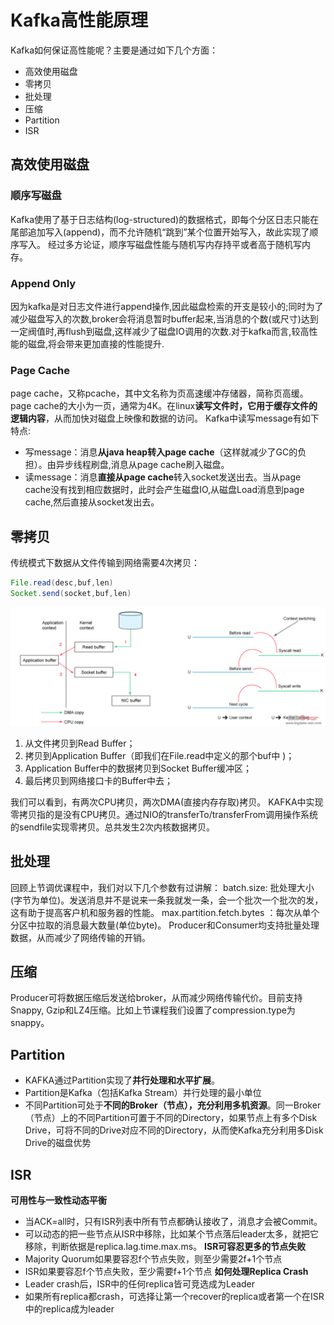 # Kafka高性能原理

Kafka如何保证高性能呢？主要是通过如下几个方面：
* 高效使用磁盘
* 零拷贝
* 批处理
* 压缩
* Partition
* ISR

## 高效使用磁盘
### 顺序写磁盘
Kafka使用了基于日志结构(log-structured)的数据格式，即每个分区日志只能在尾部追加写入(append)，而不允许随机“跳到”某个位置开始写入，故此实现了顺序写入。
经过多方论证，顺序写磁盘性能与随机写内存持平或者高于随机写内存。

### Append Only
因为kafka是对日志文件进行append操作,因此磁盘检索的开支是较小的;同时为了减少磁盘写入的次数,broker会将消息暂时buffer起来,当消息的个数(或尺寸)达到一定阀值时,再flush到磁盘,这样减少了磁盘IO调用的次数.对于kafka而言,较高性能的磁盘,将会带来更加直接的性能提升.

### Page Cache
page cache，又称pcache，其中文名称为页高速缓冲存储器，简称页高缓。page cache的大小为一页，通常为4K。在linux**读写文件时，它用于缓存文件的逻辑内容**，从而加快对磁盘上映像和数据的访问。
Kafka中读写message有如下特点:
* 写message：消息**从java heap转入page cache**（这样就减少了GC的负担）。由异步线程刷盘,消息从page cache刷入磁盘。
* 读message：消息**直接从page cache**转入socket发送出去。当从page cache没有找到相应数据时，此时会产生磁盘IO,从磁盘Load消息到page cache,然后直接从socket发出去。

## 零拷贝
传统模式下数据从文件传输到网络需要4次拷贝：
```java
File.read(desc,buf,len)
Socket.send(socket,buf,len)
```

![2018060307555960.png](2018060307555960.png)
1. 从文件拷贝到Read Buffer；
2. 拷贝到Application Buffer（即我们在File.read中定义的那个buf中 )；
3. Application Buffer中的数据拷贝到Socket Buffer缓冲区；
4. 最后拷贝到网络接口卡的Buffer中去；

我们可以看到，有两次CPU拷贝，两次DMA(直接内存存取)拷贝。
KAFKA中实现零拷贝指的是没有CPU拷贝。通过NIO的transferTo/transferFrom调用操作系统的sendfile实现零拷贝。总共发生2次内核数据拷贝。

## 批处理
回顾上节调优课程中，我们对以下几个参数有过讲解：
batch.size: 批处理大小(字节为单位)。发送消息并不是说来一条我就发一条，会一个批次一个批次的发，这有助于提高客户机和服务器的性能。
max.partition.fetch.bytes ：每次从单个分区中拉取的消息最大数量(单位byte)。
Producer和Consumer均支持批量处理数据，从而减少了网络传输的开销。

## 压缩
Producer可将数据压缩后发送给broker，从而减少网络传输代价。目前支持Snappy, Gzip和LZ4压缩。比如上节课程我们设置了compression.type为snappy。

## Partition
* KAFKA通过Partition实现了**并行处理和水平扩展**。
* Partition是Kafka（包括Kafka Stream）并行处理的最小单位
* 不同Partition可处于**不同的Broker（节点），充分利用多机资源**。同一Broker（节点）上的不同Partition可置于不同的Directory，如果节点上有多个Disk Drive，可将不同的Drive对应不同的Directory，从而使Kafka充分利用多Disk Drive的磁盘优势

## ISR
**可用性与一致性动态平衡**
* 当ACK=all时，只有ISR列表中所有节点都确认接收了，消息才会被Commit。
* 可以动态的把一些节点从ISR中移除，比如某个节点落后leader太多，就把它移除，判断依据是replica.lag.time.max.ms。
**ISR可容忍更多的节点失败**
* Majority Quorum如果要容忍f个节点失败，则至少需要2f+1个节点
* ISR如果要容忍f个节点失败，至少需要f+1个节点
**如何处理Replica Crash**
* Leader crash后，ISR中的任何replica皆可竞选成为Leader
* 如果所有replica都crash，可选择让第一个recover的replica或者第一个在ISR中的replica成为leader

